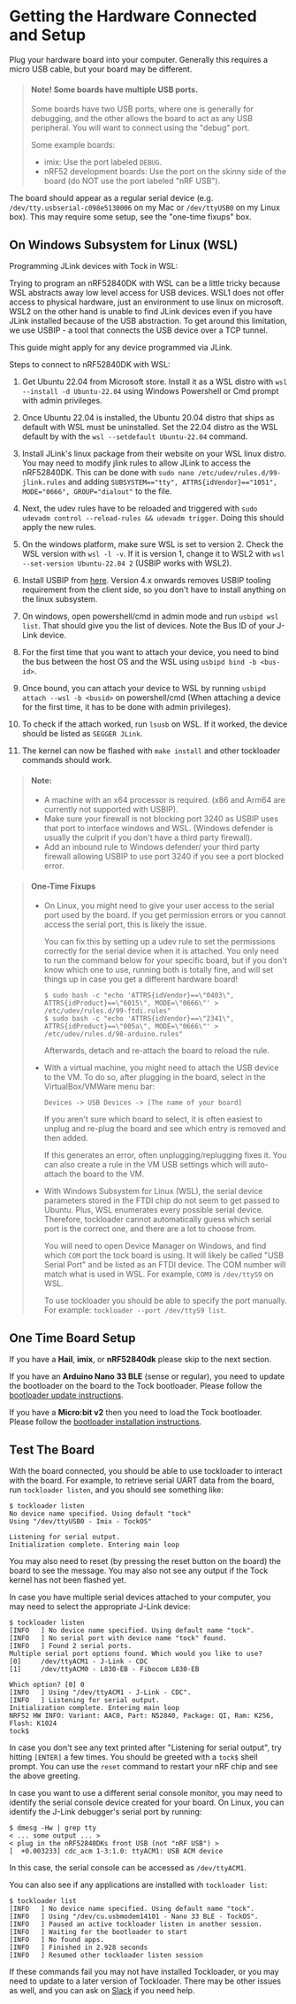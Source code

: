 # Getting the Hardware Connected and Setup

Plug your hardware board into your computer. Generally this requires a micro USB
cable, but your board may be different.

> #### Note! Some boards have multiple USB ports.
>
> Some boards have two USB ports, where one is generally for debugging, and the
> other allows the board to act as any USB peripheral. You will want to connect
> using the "debug" port.
>
> Some example boards:
>
> - imix: Use the port labeled `DEBUG`.
> - nRF52 development boards: Use the port on the skinny side of the board (do
>   NOT use the port labeled "nRF USB").

The board should appear as a regular serial device (e.g.
`/dev/tty.usbserial-c098e5130006` on my Mac or `/dev/ttyUSB0` on my Linux box).
This may require some setup, see the "one-time fixups" box.

## On Windows Subsystem for Linux (WSL)

Programming JLink devices with Tock in WSL:

Trying to program an nRF52840DK with WSL can be a little tricky because WSL
abstracts away low level access for USB devices. WSL1 does not offer access to
physical hardware, just an environment to use linux on microsoft. WSL2 on the
other hand is unable to find JLink devices even if you have JLink installed
because of the USB abstraction. To get around this limitation, we use USBIP - a
tool that connects the USB device over a TCP tunnel.

This guide might apply for any device programmed via JLink.

Steps to connect to nRF52840DK with WSL:

1. Get Ubuntu 22.04 from Microsoft store. Install it as a WSL distro with
   `wsl --install -d Ubuntu-22.04` using Windows Powershell or Cmd prompt with
   admin privileges.

2. Once Ubuntu 22.04 is installed, the Ubuntu 20.04 distro that ships as default
   with WSL must be uninstalled. Set the 22.04 distro as the WSL default by with
   the `wsl --setdefault Ubuntu-22.04` command.

3. Install JLink's linux package from their website on your WSL linux distro.
   You may need to modify jlink rules to allow JLink to access the nRF52840DK.
   This can be done with `sudo nano /etc/udev/rules.d/99-jlink.rules` and adding
   `SUBSYSTEM=="tty", ATTRS{idVendor}=="1051", MODE="0666", GROUP="dialout"` to
   the file.

4. Next, the udev rules have to be reloaded and triggered with
   `sudo udevadm control --reload-rules && udevadm trigger`. Doing this should
   apply the new rules.

5. On the windows platform, make sure WSL is set to version 2. Check the WSL
   version with `wsl -l -v`. If it is version 1, change it to WSL2 with
   `wsl --set-version Ubuntu-22.04 2` (USBIP works with WSL2).

6. Install USBIP from
   [here](https://github.com/dorssel/usbipd-win/releases/tag/v4.1.0). Version
   4.x onwards removes USBIP tooling requirement from the client side, so you
   don't have to install anything on the linux subsystem.

7. On windows, open powershell/cmd in admin mode and run `usbipd wsl list`. That
   should give you the list of devices. Note the Bus ID of your J-Link device.

8. For the first time that you want to attach your device, you need to bind the
   bus between the host OS and the WSL using `usbipd bind -b <bus-id>`.

9. Once bound, you can attach your device to WSL by running
   `usbipd attach --wsl -b <busid>` on powershell/cmd (When attaching a device
   for the first time, it has to be done with admin privileges).

10. To check if the attach worked, run `lsusb` on WSL. If it worked, the device
    should be listed as `SEGGER JLink`.

11. The kernel can now be flashed with `make install` and other tockloader
    commands should work.

> #### Note:
>
> - A machine with an x64 processor is required. (x86 and Arm64 are currently
>   not supported with USBIP).
> - Make sure your firewall is not blocking port 3240 as USBIP uses that port to
>   interface windows and WSL. (Windows defender is usually the culprit if you
>   don't have a third party firewall).
> - Add an inbound rule to Windows defender/ your third party firewall allowing
>   USBIP to use port 3240 if you see a port blocked error.

> #### One-Time Fixups
>
> - On Linux, you might need to give your user access to the serial port used by
>   the board. If you get permission errors or you cannot access the serial
>   port, this is likely the issue.
>
>   You can fix this by setting up a udev rule to set the permissions correctly
>   for the serial device when it is attached. You only need to run the command
>   below for your specific board, but if you don't know which one to use,
>   running both is totally fine, and will set things up in case you get a
>   different hardware board!
>
>       $ sudo bash -c "echo 'ATTRS{idVendor}==\"0403\", ATTRS{idProduct}==\"6015\", MODE=\"0666\"' > /etc/udev/rules.d/99-ftdi.rules"
>       $ sudo bash -c "echo 'ATTRS{idVendor}==\"2341\", ATTRS{idProduct}==\"005a\", MODE=\"0666\"' > /etc/udev/rules.d/98-arduino.rules"
>
>   Afterwards, detach and re-attach the board to reload the rule.
>
> - With a virtual machine, you might need to attach the USB device to the VM.
>   To do so, after plugging in the board, select in the VirtualBox/VMWare menu
>   bar:
>
>       Devices -> USB Devices -> [The name of your board]
>
>   If you aren't sure which board to select, it is often easiest to unplug and
>   re-plug the board and see which entry is removed and then added.
>
>   If this generates an error, often unplugging/replugging fixes it. You can
>   also create a rule in the VM USB settings which will auto-attach the board
>   to the VM.
>
> - With Windows Subsystem for Linux (WSL), the serial device parameters stored
>   in the FTDI chip do not seem to get passed to Ubuntu. Plus, WSL enumerates
>   every possible serial device. Therefore, tockloader cannot automatically
>   guess which serial port is the correct one, and there are a lot to choose
>   from.
>
>   You will need to open Device Manager on Windows, and find which `COM` port
>   the tock board is using. It will likely be called "USB Serial Port" and be
>   listed as an FTDI device. The COM number will match what is used in WSL. For
>   example, `COM9` is `/dev/ttyS9` on WSL.
>
>   To use tockloader you should be able to specify the port manually. For
>   example: `tockloader --port /dev/ttyS9 list`.

## One Time Board Setup

If you have a **Hail**, **imix**, or **nRF52840dk** please skip to the next
section.

If you have an **Arduino Nano 33 BLE** (sense or regular), you need to update
the bootloader on the board to the Tock bootloader. Please follow the
[bootloader update instructions](https://github.com/tock/tock/tree/master/boards/nano33ble#getting-started).

If you have a **Micro:bit v2** then you need to load the Tock bootloader. Please
follow the
[bootloader installation instructions](https://github.com/tock/tock/tree/master/boards/microbit_v2).

## Test The Board

With the board connected, you should be able to use tockloader to interact with
the board. For example, to retrieve serial UART data from the board, run
`tockloader listen`, and you should see something like:

    $ tockloader listen
    No device name specified. Using default "tock"
    Using "/dev/ttyUSB0 - Imix - TockOS"

    Listening for serial output.
    Initialization complete. Entering main loop

You may also need to reset (by pressing the reset button on the board) the board
to see the message. You may also not see any output if the Tock kernel has not
been flashed yet.

In case you have multiple serial devices attached to your computer, you may need
to select the appropriate J-Link device:

    $ tockloader listen
    [INFO   ] No device name specified. Using default name "tock".
    [INFO   ] No serial port with device name "tock" found.
    [INFO   ] Found 2 serial ports.
    Multiple serial port options found. Which would you like to use?
    [0]     /dev/ttyACM1 - J-Link - CDC
    [1]     /dev/ttyACM0 - L830-EB - Fibocom L830-EB

    Which option? [0] 0
    [INFO   ] Using "/dev/ttyACM1 - J-Link - CDC".
    [INFO   ] Listening for serial output.
    Initialization complete. Entering main loop
    NRF52 HW INFO: Variant: AAC0, Part: N52840, Package: QI, Ram: K256, Flash: K1024
    tock$

In case you don't see any text printed after "Listening for serial output", try
hitting `[ENTER]` a few times. You should be greeted with a `tock$` shell
prompt. You can use the `reset` command to restart your nRF chip and see the
above greeting.

In case you want to use a different serial console monitor, you may need to
identify the serial console device created for your board. On Linux, you can
identify the J-Link debugger's serial port by running:

    $ dmesg -Hw | grep tty
    < ... some output ... >
    < plug in the nRF52840DKs front USB (not "nRF USB") >
    [  +0.003233] cdc_acm 1-3:1.0: ttyACM1: USB ACM device

In this case, the serial console can be accessed as `/dev/ttyACM1`.

You can also see if any applications are installed with `tockloader list`:

    $ tockloader list
    [INFO   ] No device name specified. Using default name "tock".
    [INFO   ] Using "/dev/cu.usbmodem14101 - Nano 33 BLE - TockOS".
    [INFO   ] Paused an active tockloader listen in another session.
    [INFO   ] Waiting for the bootloader to start
    [INFO   ] No found apps.
    [INFO   ] Finished in 2.928 seconds
    [INFO   ] Resumed other tockloader listen session

If these commands fail you may not have installed Tockloader, or you may need to
update to a later version of Tockloader. There may be other issues as well, and
you can ask on
[Slack](https://join.slack.com/t/tockos/shared_invite/enQtNDE5ODQyNDU4NTE1LWVjNTgzMTMwYzA1NDI1MjExZjljMjFmOTMxMGIwOGJlMjk0ZTI4YzY0NTYzNWM0ZmJmZGFjYmY5MTJiMDBlOTk)
if you need help.
